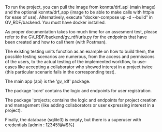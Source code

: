 To run the project, you can pull the image from konnta/drf_api (main image) 
and the optional konnta/drf_app (image to be able to make calls with httpie 
for ease of use).
Alternatively, execute "docker-compose up -d --build" 
in GV_RDF/backend. You must have docker installed.

As proper documentation takes too much time for an assesment test, 
please refer to the GV_RDF/backend/gv_rdf/urls.py for the endpoints 
that have been created and how to call them (with Postman).

The existing testing units function as an example on how to build them, 
the possible testing scenarios are numerous, from the access and permissions 
of the users, to the actual testing of the implemented workflow, to use-cases 
like accepting a collaborator who showed interest in a project twice 
(this particular scenario fails in the corresponding test). 

The main app (api) is the 'gv_rdf' package. 

The package 'core' contains the logic and endpoints for user registration. 

The package 'projects; contains the logic and endpoints for project creation and 
management (like adding collaborators or user expressing interest in a project). 

Finally, the database (sqlite3) is empty, but there is a superuser with credentials [admin : 12345!@#$%]
